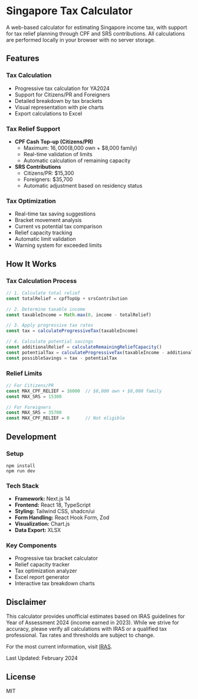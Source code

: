 # Singapore Tax Calculator

A web-based calculator for estimating Singapore income tax, with support for tax relief planning through CPF and SRS contributions. All calculations are performed locally in your browser with no server storage.

## Features

### Tax Calculation
- Progressive tax calculation for YA2024
- Support for Citizens/PR and Foreigners
- Detailed breakdown by tax brackets
- Visual representation with pie charts
- Export calculations to Excel

### Tax Relief Support
- **CPF Cash Top-up (Citizens/PR)**
  - Maximum: $16,000 ($8,000 own + $8,000 family)
  - Real-time validation of limits
  - Automatic calculation of remaining capacity
- **SRS Contributions**
  - Citizens/PR: $15,300
  - Foreigners: $35,700
  - Automatic adjustment based on residency status

### Tax Optimization
- Real-time tax saving suggestions
- Bracket movement analysis
- Current vs potential tax comparison
- Relief capacity tracking
- Automatic limit validation
- Warning system for exceeded limits

## How It Works

### Tax Calculation Process
```typescript
// 1. Calculate total relief
const totalRelief = cpfTopUp + srsContribution

// 2. Determine taxable income
const taxableIncome = Math.max(0, income - totalRelief)

// 3. Apply progressive tax rates
const tax = calculateProgressiveTax(taxableIncome)

// 4. Calculate potential savings
const additionalRelief = calculateRemainingReliefCapacity()
const potentialTax = calculateProgressiveTax(taxableIncome - additionalRelief)
const possibleSavings = tax - potentialTax
```

### Relief Limits
```typescript
// For Citizens/PR
const MAX_CPF_RELIEF = 16000  // $8,000 own + $8,000 family
const MAX_SRS = 15300

// For Foreigners
const MAX_SRS = 35700
const MAX_CPF_RELIEF = 0      // Not eligible
```

## Development

### Setup
```
npm install
npm run dev
```

### Tech Stack
- **Framework:** Next.js 14
- **Frontend:** React 18, TypeScript
- **Styling:** Tailwind CSS, shadcn/ui
- **Form Handling:** React Hook Form, Zod
- **Visualization:** Chart.js
- **Data Export:** XLSX

### Key Components
- Progressive tax bracket calculator
- Relief capacity tracker
- Tax optimization analyzer
- Excel report generator
- Interactive tax breakdown charts

## Disclaimer

This calculator provides unofficial estimates based on IRAS guidelines for Year of Assessment 2024 (income earned in 2023). While we strive for accuracy, please verify all calculations with IRAS or a qualified tax professional. Tax rates and thresholds are subject to change.

For the most current information, visit [IRAS](https://www.iras.gov.sg).

Last Updated: February 2024

## License

MIT 
